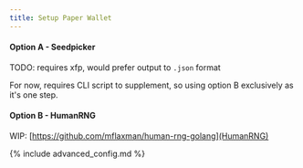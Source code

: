 ```yaml
---
title: Setup Paper Wallet
---
```

#### Option A - Seedpicker
TODO: requires xfp, would prefer output to `.json` format

For now, requires CLI script to supplement, so using option B exclusively as it's one step.

#### Option B - HumanRNG
WIP: [https://github.com/mflaxman/human-rng-golang](HumanRNG)


{% include advanced_config.md %}
